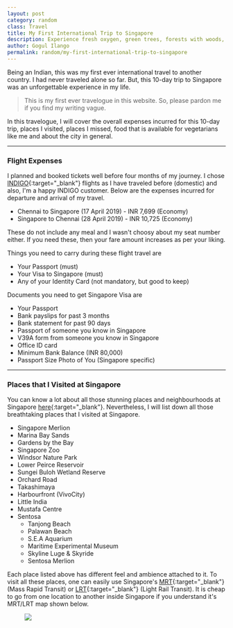 ```yaml
---
layout: post
category: random
class: Travel
title: My First International Trip to Singapore
description: Experience fresh oxygen, green trees, forests with woods, animals, birds, colorful lights at night and much more!
author: Gogul Ilango
permalink: random/my-first-international-trip-to-singapore
---
```


Being an Indian, this was my first ever international travel to another country. I had never traveled alone so far. But, this 10-day trip to Singapore was an unforgettable experience in my life.

> This is my first ever travelogue in this website. So, please pardon me if you find my writing vague.

In this travelogue, I will cover the overall expenses incurred for this 10-day trip, places I visited, places I missed, food that is available for vegetarians like me and about the city in general.

---

### Flight Expenses
I planned and booked tickets well before four months of my journey. I chose [INDIGO](https://www.goindigo.in/){:target="_blank"} flights as I have traveled before (domestic) and also, I'm a happy INDIGO customer. Below are the expenses incurred for departure and arrival of my travel.
* Chennai to Singapore (17 April 2019) - <span class="coding">INR 7,699</span> (Economy)
* Singapore to Chennai (28 April 2019) - <span class="coding">INR 10,725</span> (Economy)

These do not include any meal and I wasn't choosy about my seat number either. If you need these, then your fare amount increases as per your liking.

Things you need to carry during these flight travel are 
* Your Passport (must)
* Your Visa to Singapore (must)
* Any of your Identity Card (not mandatory, but good to keep)

Documents you need to get Singapore Visa are
* Your Passport
* Bank payslips for past 3 months
* Bank statement for past 90 days
* Passport of someone you know in Singapore
* V39A form from someone you know in Singapore
* Office ID card
* Minimum Bank Balance (<span class="coding">INR 80,000</span>)
* Passport Size Photo of You (Singapore specific)

---

### Places that I Visited at Singapore

You can know a lot about all those stunning places and neighbourhoods at Singapore [here](https://www.visitsingapore.com/en_in/){:target="_blank"}. Nevertheless, I will list down all those breathtaking places that I visited at Singapore.

* Singapore Merlion
* Marina Bay Sands
* Gardens by the Bay
* Singapore Zoo
* Windsor Nature Park
* Lower Peirce Reservoir
* Sungei Buloh Wetland Reserve
* Orchard Road
* Takashimaya
* Harbourfront (VivoCity)
* Little India
* Mustafa Centre
* Sentosa 
  * Tanjong Beach
  * Palawan Beach
  * S.E.A Aquarium
  * Maritime Experimental Museum
  * Skyline Luge & Skyride
  * Sentosa Merlion

Each place listed above has different feel and ambience attached to it. To visit all these places, one can easily use Singapore's [MRT](https://en.wikipedia.org/wiki/Mass_Rapid_Transit_(Singapore)){:target="_blank"} (Mass Rapid Transit) or [LRT](https://en.wikipedia.org/wiki/Light_Rail_Transit_(Singapore)){:target="_blank"} (Light Rail Transit). It is cheap to go from one location to another inside Singapore if you understand it's MRT/LRT map shown below.

<figure>
  <img src="https://drive.google.com/uc?id=1SLdxEURv0BxHEl9PvMrIjDH5GvzZdUVI" />
</figure>
